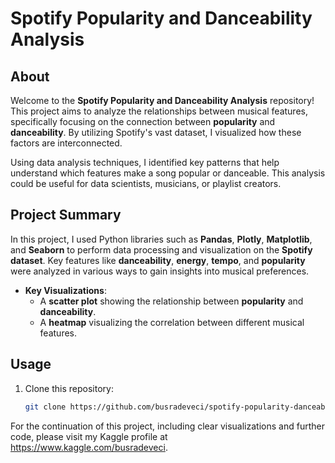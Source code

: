 # Spotify Popularity and Danceability Analysis

## About
Welcome to the **Spotify Popularity and Danceability Analysis** repository! This project aims to analyze the relationships between musical features, specifically focusing on the connection between **popularity** and **danceability**. By utilizing Spotify's vast dataset, I visualized how these factors are interconnected.

Using data analysis techniques, I identified key patterns that help understand which features make a song popular or danceable. This analysis could be useful for data scientists, musicians, or playlist creators.

## Project Summary
In this project, I used Python libraries such as **Pandas**, **Plotly**, **Matplotlib**, and **Seaborn** to perform data processing and visualization on the **Spotify dataset**. Key features like **danceability**, **energy**, **tempo**, and **popularity** were analyzed in various ways to gain insights into musical preferences.

- **Key Visualizations**:
  - A **scatter plot** showing the relationship between **popularity** and **danceability**.
  - A **heatmap** visualizing the correlation between different musical features.

## Usage
1. Clone this repository:
   ```bash
   git clone https://github.com/busradeveci/spotify-popularity-danceability.git

For the continuation of this project, including clear visualizations and further code, please visit my Kaggle profile at https://www.kaggle.com/busradeveci.
